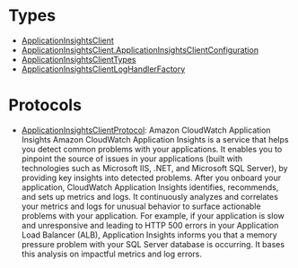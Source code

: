 # Types

  - [ApplicationInsightsClient](/aws-sdk-swift/reference/0.x/AWSApplicationInsights/ApplicationInsightsClient)
  - [ApplicationInsightsClient.ApplicationInsightsClientConfiguration](/aws-sdk-swift/reference/0.x/AWSApplicationInsights/ApplicationInsightsClient_ApplicationInsightsClientConfiguration)
  - [ApplicationInsightsClientTypes](/aws-sdk-swift/reference/0.x/AWSApplicationInsights/ApplicationInsightsClientTypes)
  - [ApplicationInsightsClientLogHandlerFactory](/aws-sdk-swift/reference/0.x/AWSApplicationInsights/ApplicationInsightsClientLogHandlerFactory)

# Protocols

  - [ApplicationInsightsClientProtocol](/aws-sdk-swift/reference/0.x/AWSApplicationInsights/ApplicationInsightsClientProtocol):
    <fullname>Amazon CloudWatch Application Insights</fullname>
    Amazon CloudWatch Application Insights is a service that
    helps you detect common problems with your applications. It
    enables you to pinpoint the source of issues in your applications (built with technologies
    such as Microsoft IIS, .NET, and Microsoft SQL Server), by providing key insights into
    detected problems.
    After you onboard your application, CloudWatch Application Insights identifies,
    recommends, and sets up metrics and logs. It continuously analyzes and
    correlates your metrics and logs for unusual behavior to surface actionable problems with
    your application. For example, if your application is slow and unresponsive and leading to
    HTTP 500 errors in your Application Load Balancer (ALB), Application Insights informs you
    that a memory pressure problem with your SQL Server database is occurring. It bases this
    analysis on impactful metrics and log errors.
